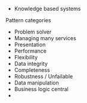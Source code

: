 * Knowledge based systems

Pattern categories

* Problem solver
* Managing many services
* Presentation
* Performance
* Flexibility
* Data integrity
* Completeness
* Robustness / Unfailable
* Data manipulation
* Business logic central
*